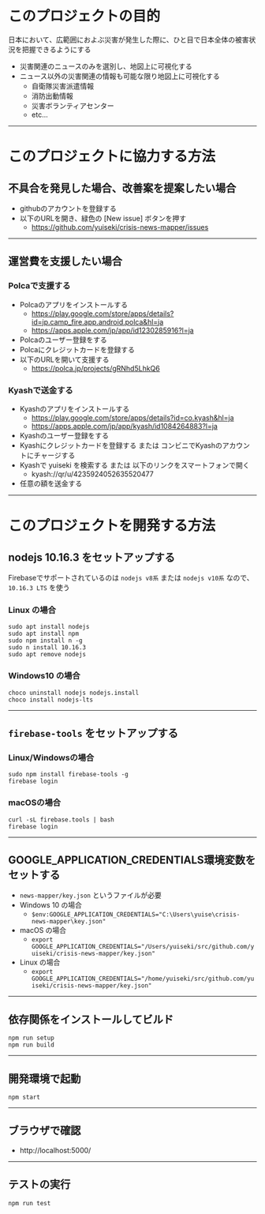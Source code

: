 
# このプロジェクトの目的
日本において、広範囲におよぶ災害が発生した際に、ひと目で日本全体の被害状況を把握できるようにする

  - 災害関連のニュースのみを選別し、地図上に可視化する
  - ニュース以外の災害関連の情報も可能な限り地図上に可視化する
    - 自衛隊災害派遣情報
    - 消防出動情報
    - 災害ボランティアセンター
    - etc...

----------

# このプロジェクトに協力する方法

## 不具合を発見した場合、改善案を提案したい場合
  - githubのアカウントを登録する
  - 以下のURLを開き、緑色の [New issue] ボタンを押す
    - https://github.com/yuiseki/crisis-news-mapper/issues

----------

## 運営費を支援したい場合
### Polcaで支援する
  - Polcaのアプリをインストールする
    - https://play.google.com/store/apps/details?id=jp.camp_fire.app.android.polca&hl=ja
    - https://apps.apple.com/jp/app/id1230285916?l=ja
  - Polcaのユーザー登録をする
  - Polcaにクレジットカードを登録する
  - 以下のURLを開いて支援する
    - https://polca.jp/projects/gRNhd5LhkQ6

### Kyashで送金する
  - Kyashのアプリをインストールする
    - https://play.google.com/store/apps/details?id=co.kyash&hl=ja
    - https://apps.apple.com/jp/app/kyash/id1084264883?l=ja
  - Kyashのユーザー登録をする
  - Kyashにクレジットカードを登録する または コンビニでKyashのアカウントにチャージする
  - Kyashで yuiseki を検索する または 以下のリンクをスマートフォンで開く
    - kyash://qr/u/4235924052635520477
  - 任意の額を送金する

----------

# このプロジェクトを開発する方法

## nodejs 10.16.3 をセットアップする
Firebaseでサポートされているのは
`nodejs v8系` または `nodejs v10系` なので、
`10.16.3 LTS` を使う

### Linux の場合
```
sudo apt install nodejs
sudo apt install npm
sudo npm install n -g
sudo n install 10.16.3
sudo apt remove nodejs
```

### Windows10 の場合
```
choco uninstall nodejs nodejs.install
choco install nodejs-lts
```

----------

## `firebase-tools` をセットアップする
### Linux/Windowsの場合
```
sudo npm install firebase-tools -g
firebase login
```

### macOSの場合
```
curl -sL firebase.tools | bash
firebase login
```

----------

## GOOGLE_APPLICATION_CREDENTIALS環境変数をセットする
  - `news-mapper/key.json` というファイルが必要
  - Windows 10 の場合
    - `$env:GOOGLE_APPLICATION_CREDENTIALS="C:\Users\yuise\crisis-news-mapper\key.json"`
  - macOS の場合
    - `export GOOGLE_APPLICATION_CREDENTIALS="/Users/yuiseki/src/github.com/yuiseki/crisis-news-mapper/key.json"`
  - Linux の場合
    - `export GOOGLE_APPLICATION_CREDENTIALS="/home/yuiseki/src/github.com/yuiseki/crisis-news-mapper/key.json"`

----------

## 依存関係をインストールしてビルド
```
npm run setup
npm run build
```

----------

## 開発環境で起動
```
npm start
```

----------

## ブラウザで確認
  - http://localhost:5000/

----------

## テストの実行
```
npm run test
```
